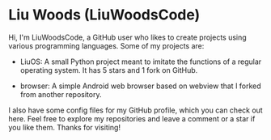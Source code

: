 # Liu Woods (LiuWoodsCode)
Hi, I'm LiuWoodsCode, a GitHub user who likes to create projects using various programming languages. Some of my projects are:

- LiuOS: A small Python project meant to imitate the functions of a regular operating system. It has 5 stars and 1 fork on GitHub.

- browser: A simple Android web browser based on webview that I forked from another repository.

I also have some config files for my GitHub profile, which you can check out here. Feel free to explore my repositories and leave a comment or a star if you like them. Thanks for visiting! 
